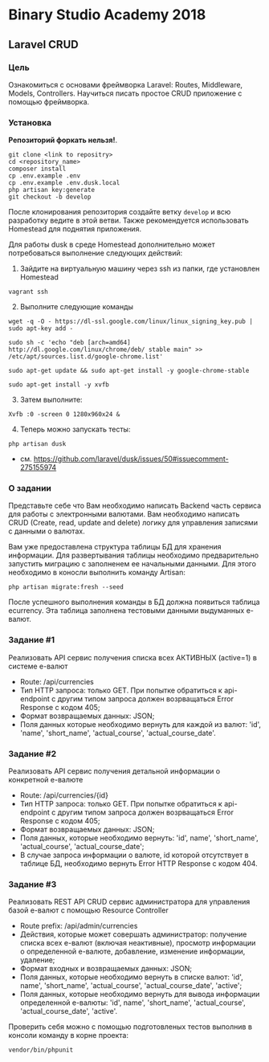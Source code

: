 # Binary Studio Academy 2018

## Laravel CRUD

### Цель

Ознакомиться с основами фреймворка Laravel: Routes, Middleware, Models, Controllers.
Научиться писать простое CRUD приложение с помощью фреймворка.

### Установка

<b>Репозиторий форкать нельзя!</b>.

```
git clone <link to repositry>
cd <repository_name>
composer install
cp .env.example .env
cp .env.example .env.dusk.local
php artisan key:generate
git checkout -b develop
```

После клонирования репозитория создайте ветку `develop` и всю разработку ведите в этой ветви.
Также рекомендуется использовать Homestead для поднятия приложения.

Для работы dusk в среде Homestead дополнительно может потребоваться выполнение следующих действий:

1. Зайдите на виртуальную машину через ssh из папки, где установлен Homestead
```
vagrant ssh
```
2. Выполните следующие команды
```
wget -q -O - https://dl-ssl.google.com/linux/linux_signing_key.pub | sudo apt-key add -

sudo sh -c 'echo "deb [arch=amd64] http://dl.google.com/linux/chrome/deb/ stable main" >> /etc/apt/sources.list.d/google-chrome.list'

sudo apt-get update && sudo apt-get install -y google-chrome-stable

sudo apt-get install -y xvfb
```

3. Затем выполните: 
```
Xvfb :0 -screen 0 1280x960x24 &
```

4. Теперь можно запускать тесты:
```
php artisan dusk
```

- см. https://github.com/laravel/dusk/issues/50#issuecomment-275155974

### О задании

Представьте себе что Вам необходимо написать Backend часть сервиса для работы с электронными валютами. Вам необходимо написать CRUD (Create, read, update and delete) логику для управления записями с данными о валютах.

Вам уже предоставлена структура таблицы БД для хранения информации. Для развертывания таблицы необходимо предварительно запустить миграцию с заполненем ее начальными данными. Для этого необходимо в коносли выполнить команду Artisan:

```
php artisan migrate:fresh --seed
```
После успешного выполнения команды в БД должна появиться таблица ecurrency.
Эта таблица заполнена тестовыми данными выдуманных e-валют.

### Задание #1

Реализовать API сервис получения списка всех АКТИВНЫХ (active=1) в системе е-валют

* Route: /api/currencies
* Тип HTTP запроса: только GET. При попытке обратиться к api-endpoint с другим типом запроса должен возрващаться Error Response с кодом 405; 
* Формат возвращаемых данных: JSON;
* Поля данных которые необходимо вернуть для каждой из валют: 'id', 'name', 'short_name', 'actual_course', 'actual_course_date'.


### Задание #2

Реализовать API сервис получения детальной информации о конкретной е-валюте

* Route: /api/currencies/{id}
* Тип HTTP запроса: только GET. При попытке обратиться к api-endpoint с другим типом запроса должен возрващаться Error Response с кодом 405;
* Формат возвращаемых данных: JSON;
* Поля данных, которые необходимо вернуть: 'id', name', 'short_name', 'actual_course', 'actual_course_date';
* В случае запроса информации о валюте, id которой отсутствует в таблице БД, необходимо вернуть Error HTTP Response с кодом 404.

### Задание #3

Реализовать REST API CRUD сервис администратора для управления базой е-валют с помощью Resource Controller

* Route prefix: /api/admin/currencies
* Действия, которые может совершать администратор: получение списка всех е-валют (включая неактивные), просмотр информации о определенной е-валюте, добавление, изменение информации, удаление;
* Формат входных и возвращаемых данных: JSON;
* Поля данных, которые необходимо вернуть в списке валют: 'id', name', 'short_name', 'actual_course', 'actual_course_date', 'active';
* Поля данных, которые необходимо вернуть для вывода информации определенной е-валюты: 'id', name', 'short_name', 'actual_course', 'actual_course_date', 'active'.

Проверить себя можно с помощью подготовленых тестов выполнив в консоли команду в корне проекта:

```
vendor/bin/phpunit
```
